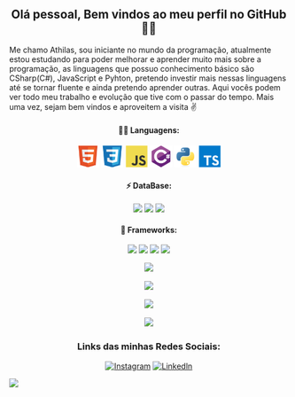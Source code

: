 <h2 align="center">Olá pessoal, Bem vindos ao meu perfil no GitHub 👋😄</h2>

<p>Me chamo Athilas, sou iniciante no mundo da programação, atualmente estou estudando para poder melhorar e aprender muito mais sobre a programação, as linguagens que possuo conhecimento básico são CSharp(C#), JavaScript e Pyhton, pretendo investir mais nessas linguagens até se tornar fluente e ainda pretendo aprender outras. Aqui vocês podem ver todo meu trabalho e evolução que tive com o passar do tempo. Mais uma vez, sejam bem vindos e aproveitem a visita ✌️</p>


<h4 align="center">👨‍💻 Languagens:</h4>

<p align="center">
  <img src="https://raw.githubusercontent.com/devicons/devicon/master/icons/html5/html5-original.svg" height="40">  <img src="https://raw.githubusercontent.com/devicons/devicon/master/icons/css3/css3-original.svg" height="40">  <img src="https://raw.githubusercontent.com/devicons/devicon/master/icons/javascript/javascript-original.svg" height="40">  <img src="https://raw.githubusercontent.com/devicons/devicon/master/icons/csharp/csharp-original.svg" height="40">  <img src="https://raw.githubusercontent.com/devicons/devicon/master/icons/python/python-original.svg" height="40">  <img src="https://raw.githubusercontent.com/devicons/devicon/master/icons/typescript/typescript-original.svg" height="40">
</p>

<h4 align="center">⚡ DataBase:</h4>

<p align="center">
  <img src="https://img.shields.io/badge/MariaDB-003545?style=for-the-badge&logo=mariadb&logoColor=white">   <img src="https://img.shields.io/badge/MySQL-00000F?style=for-the-badge&logo=mysql&logoColor=white">   <img src="https://img.shields.io/badge/SQLite-07405E?style=for-the-badge&logo=sqlite&logoColor=white" />
</p>

<h4 align="center">🚀 Frameworks:</h4>

<p align="center">
  <img src="https://img.shields.io/badge/Node.js-339933?style=for-the-badge&logo=nodedotjs&logoColor=white" />   <img src="https://img.shields.io/badge/React-20232A?style=for-the-badge&logo=react&logoColor=61DAFB" />   <img src="https://img.shields.io/badge/next.js-000000?style=for-the-badge&logo=nextdotjs&logoColor=white" />   <img src="https://img.shields.io/badge/Sass-CC6699?style=for-the-badge&logo=sass&logoColor=white" />
</p>

<p align="center">
  <img src="https://komarev.com/ghpvc/?username=Athilas-Silva">
</p>
 
<p align="center">
  <img src="https://github-profile-trophy.vercel.app/?username=Athilas-Silva&theme=dracula&row=2&no-bg=true&column=3&margin-w=15&margin-h=15" />
</p>
 
<p align="center">
  <img src="https://github-readme-stats.vercel.app/api/top-langs/?username=Athilas-Silva&layout=compact&theme=react&langs_count=10">
</p>

<p align="center">
  <img src="https://github-readme-stats.vercel.app/api?username=Athilas-Silva&theme=react&show_icons=true">
</p>

<h3 align="center">Links das minhas Redes Sociais:</h3>

<p align="center">
  <a href="https://www.instagram.com/athilassilva/"><img src="https://img.shields.io/badge/Instagram-E4405F?style=for-the-badge&logo=instagram&logoColor=white" alt="Instagram"/></a>
  <a href="https://www.linkedin.com/in/athilas-soares-silva-204541206/"><img src="https://img.shields.io/badge/LinkedIn-0077B5?style=for-the-badge&logo=linkedin&logoColor=white" alt="Linkedln"/></a>
</p>

![](https://hit.yhype.me/github/profile?user_id=71888055)

<!--
**Athilas-Silva/athilas-silva** is a ✨ _special_ ✨ repository because its `README.md` (this file) appears on your GitHub profile.

Here are some ideas to get you started:

- 🔭 I’m currently working on ...
- 🌱 I’m currently learning ...
- 👯 I’m looking to collaborate on ...
- 🤔 I’m looking for help with ...
- 💬 Ask me about ...
- 📫 How to reach me: ...
- 😄 Pronouns: ...
- ⚡ Fun fact: ...
### Hi there 👋
-->
